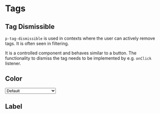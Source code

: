 # Tags

<TableOfContents></TableOfContents>

## Tag Dismissible

`p-tag-dismissible` is used in contexts where the user can actively remove tags. It is often seen in filtering.  

It is a controlled component and behaves similar to a button. The functionality to dismiss the tag needs to be implemented by e.g. `onClick` listener.  


## Color

<Playground :markup="colorMarkup" :config="{ ...config, colorScheme: backgroundColorScheme }">
  <select v-model="backgroundColorScheme" aria-label="Select background color">
    <option disabled>Select background color</option>
    <option value="default">Default</option>
    <option value="surface">Surface</option>
  </select>
</Playground>

## Label

<Playground :markup="label" :config="config"></Playground>

<script lang="ts">
import Vue from 'vue';
import Component from 'vue-class-component'; 
import { TAG_DISMISSIBLE_COLOR } from "./tag-dismissible-utils"; 

@Component
export default class Code extends Vue {
  config = { spacing: 'inline' };
  backgroundColorScheme = 'default';


  get colorMarkup(){
    return TAG_DISMISSIBLE_COLOR.map((color) => `<p-tag-dismissible color="${color}">Color ${color}</p-tag-dismissible>`).join('\n');
  };

  label = `<p-tag-dismissible label="Some label">Some content</p-tag-dismissible>`;

}
</script>